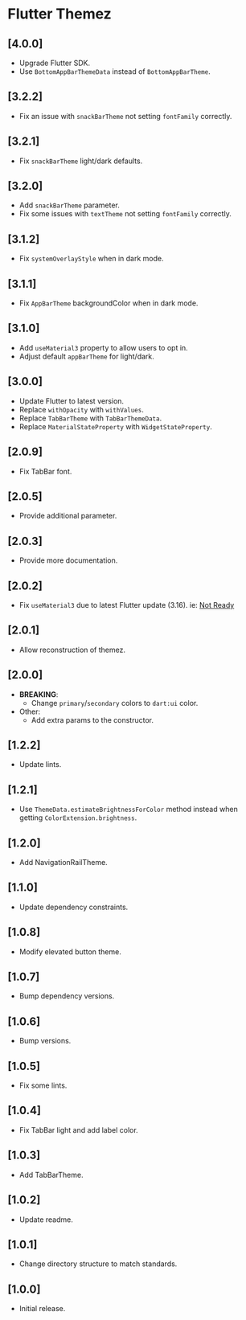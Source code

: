 # Flutter Themez

## [4.0.0]

- Upgrade Flutter SDK.
- Use `BottomAppBarThemeData` instead of `BottomAppBarTheme`.

## [3.2.2]

- Fix an issue with `snackBarTheme` not setting `fontFamily` correctly.

## [3.2.1]

- Fix `snackBarTheme` light/dark defaults.

## [3.2.0]

- Add `snackBarTheme` parameter.
- Fix some issues with `textTheme` not setting `fontFamily` correctly.

## [3.1.2]

- Fix `systemOverlayStyle` when in dark mode.

## [3.1.1]

- Fix `AppBarTheme` backgroundColor when in dark mode.

## [3.1.0]

- Add `useMaterial3` property to allow users to opt in.
- Adjust default `appBarTheme` for light/dark.

## [3.0.0]

- Update Flutter to latest version.
- Replace `withOpacity` with `withValues`.
- Replace `TabBarTheme` with `TabBarThemeData`.
- Replace `MaterialStateProperty` with `WidgetStateProperty`.

## [2.0.9]

- Fix TabBar font.

## [2.0.5]

- Provide additional parameter.

## [2.0.3]

- Provide more documentation.

## [2.0.2]

- Fix `useMaterial3` due to latest Flutter update (3.16). ie: [Not Ready](https://i.imgflip.com/38gn2a.jpg)

## [2.0.1]

- Allow reconstruction of themez.

## [2.0.0]

- **BREAKING**:
  - Change `primary`/`secondary` colors to `dart:ui` color.
- Other:
  - Add extra params to the constructor.

## [1.2.2]

- Update lints.

## [1.2.1]

- Use `ThemeData.estimateBrightnessForColor` method instead when getting `ColorExtension.brightness`.

## [1.2.0]

- Add NavigationRailTheme.

## [1.1.0]

- Update dependency constraints.

## [1.0.8]

- Modify elevated button theme.

## [1.0.7]

- Bump dependency versions.

## [1.0.6]

- Bump versions.

## [1.0.5]

- Fix some lints.

## [1.0.4]

- Fix TabBar light and add label color.

## [1.0.3]

- Add TabBarTheme.

## [1.0.2]

- Update readme.

## [1.0.1]

- Change directory structure to match standards.

## [1.0.0]

- Initial release.
